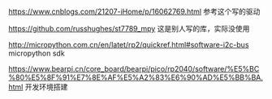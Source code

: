 # 

https://www.cnblogs.com/21207-iHome/p/16062769.html  参考这个写的驱动

https://github.com/russhughes/st7789_mpy   这是别人写的库，实际没使用

http://micropython.com.cn/en/latet/rp2/quickref.html#software-i2c-bus  micropython sdk

https://www.bearpi.cn/core_board/bearpi/pico/rp2040/software/%E5%BC%80%E5%8F%91%E7%8E%AF%E5%A2%83%E6%90%AD%E5%BB%BA.html  开发环境搭建